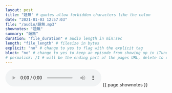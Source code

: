 ```yaml
---
layout: post
title: "題無" # quotes allow forbidden characters like the colon
date: "2021-01-03 12:57:03"
file: "/audio/題無.mp3"
shownotes: "題無"
summary: "題無"
duration: "file_duration" # audio length in min:sec
length: "file_length" # filesize in bytes
explicit: "no" # change to yes to flag with the explicit tag
block: "no" # change to yes to keep an episode from showing up in iTunes
# permalink: /1 # will be the ending part of the pages URL, delete to default to the title
---
```


<audio controls>
<source src="{{site.url}}{{site.baseurl}}{{ page.file }}" type="audio/x-mp3">
Your browser does not support the audio element.
</audio>
{{ page.shownotes }}

